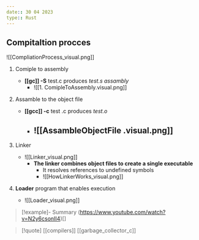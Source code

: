 ```yaml
---
date:: 30 04 2023
type:: Rust
---
```

## Compitaltion procces

![[CompliationProcess_visual.png]]
1. Comiple  to assembly 
	- **[[gc]]  -S** test.c produces *test.s assambly* 
		- ![[1. ComipleToAssembly.visual.png]] 
2. Assamble to the object file 
	- **[[gcc]] -c**  test .c produces *test.o*
		- ![[AssambleObjectFile .visual.png]]
			- 

3. Linker 
	- ![[Linker_visual.png]]
	  - **The linker combines object files to create a single executable** 
		  - It resolves references to undefined symbols 
		  - ![[HowLinkerWorks_visual.png]]
4. **Loader** program that enables execution 
	- ![[Loader_visual.png]]

>[!example]- Summary
> (https://www.youtube.com/watch?v=N2y6csonII4)[]

>[!quote] [[compilers]] [[garbage_collector_c]]